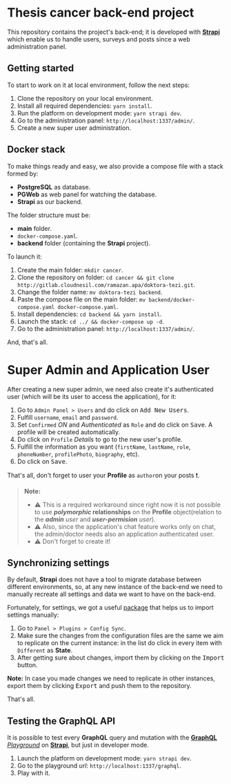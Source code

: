 # Thesis cancer back-end project

This repository contains the project's back-end; it is developed with [**Strapi**](https://strapi.io/) which enable us to handle users, surveys and posts since a web administration panel.

## Getting started

To start to work on it at local environment, follow the next steps:

1. Clone the repository on your local environment.
2. Install all required dependencies: `yarn install`.
3. Run the platform on development mode: `yarn strapi dev`.
4. Go to the administration panel: `http://localhost:1337/admin/`.
5. Create a new super user administration.

## Docker stack

To make things ready and easy, we also provide a compose file with a stack formed by:

- **PostgreSQL** as database.
- **PGWeb** as web panel for watching the database.
- **Strapi** as our backend.

The folder structure must be:

- **main** folder.
- `docker-compose.yaml`.
- **backend** folder (containing the **Strapi** project).

To launch it:

1. Create the main folder: `mkdir cancer`.
2. Clone the repository on folder: `cd cancer && git clone http://gitlab.cloudnesil.com/ramazan.apa/doktora-tezi.git`.
3. Change the folder name: `mv doktora-tezi backend`.
4. Paste the compose file on the main folder: `mv backend/docker-compose.yaml docker-compose.yaml`.
5. Install dependencies: `cd backend && yarn install`.
6. Launch the stack: `cd ../ && docker-compose up -d`.
7. Go to the administration panel: `http://localhost:1337/admin/`.

And, that's all.

# Super Admin and Application User

After creating a new super admin, we need also create it's authenticated user (which will be its user to access the application), for it:

1. Go to `Admin Panel > Users` and do click on <kbd>Add New Users</kbd>.
2. Fulfill `username`, `email` and `password`.
3. Set `Confirmed` *ON* and *Authenticated* as `Role` and do click on <kbd>Save</kbd>. A profile will be created automatically.
4. Do click on `Profile` *Details* to go to the new user's profile.
5. Fulfill the information as you want (`firstName`, `lastName`, `role`, `phoneNumber`, `profilePhoto`, `biography`, etc).
6. Do click on <kbd>Save</kbd>.

That's all, don't forget to user your **Profile** as `author`on your posts :exclamation:.

> **Note:** 
>
> - :warning: This is a required workaround since right now it is not possible to use ***polymorphic* relationships** on the **Profile** object(relation to the ***admin*** *user* and ***user-permision*** *user*). 
> - :warning: Also, since the application's chat feature works only on chat, the admin/doctor needs also an application authenticated user. 
> - :warning: Don't forget to create it!

## Synchronizing settings

By default, **Strapi** does not have a tool to migrate database between different environments, so, at any new instance of the back-end we need to manually recreate all settings and data we want to have on the back-end.

Fortunately, for settings, we got a useful [package](https://github.com/boazpoolman/strapi-plugin-config-sync) that helps us to import settings manually:

1. Go to `Panel > Plugins > Config Sync`.
2. Make sure the changes from the configuration files are the same we aim to replicate on the current instance: in the list do click in every item with `Different` as **State**.
3. After getting sure about changes, import them by clicking on the <kbd>Import</kbd> button.

**Note:** In case you made changes we need to replicate in other instances, export them by clicking <kbd>Export</kbd> and push them to the repository.

That's all.

## Testing the GraphQL API

It is possible to test every **GraphQL** query and mutation with the [**GraphQL** _Playground_](https://www.apollographql.com/docs/apollo-server/testing/graphql-playground/) on [**Strapi**](https://strapi.io/documentation/developer-docs/latest/developer-resources/content-api/integrations/graphql.html#fetch-your-restaurant-collection-type), but just in developer mode.

1. Launch the platform on development mode: `yarn strapi dev`.
2. Go to the playground _url_: `http://localhost:1337/graphql`.
3. Play with it.
